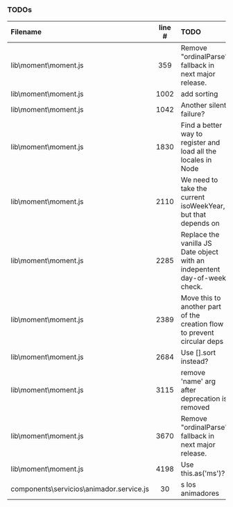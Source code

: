 ### TODOs
| Filename | line # | TODO
|:------|:------:|:------
| lib\moment\moment.js | 359 | Remove "ordinalParse" fallback in next major release.
| lib\moment\moment.js | 1002 | add sorting
| lib\moment\moment.js | 1042 | Another silent failure?
| lib\moment\moment.js | 1830 | Find a better way to register and load all the locales in Node
| lib\moment\moment.js | 2110 | We need to take the current isoWeekYear, but that depends on
| lib\moment\moment.js | 2285 | Replace the vanilla JS Date object with an indepentent day-of-week check.
| lib\moment\moment.js | 2389 | Move this to another part of the creation flow to prevent circular deps
| lib\moment\moment.js | 2684 | Use [].sort instead?
| lib\moment\moment.js | 3115 | remove 'name' arg after deprecation is removed
| lib\moment\moment.js | 3670 | Remove "ordinalParse" fallback in next major release.
| lib\moment\moment.js | 4198 | Use this.as('ms')?
| components\servicios\animador.service.js | 30 | s los animadores